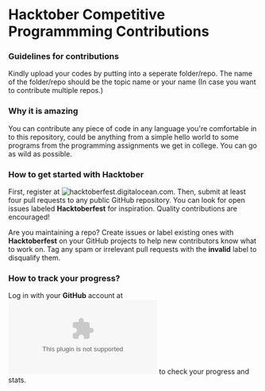 # Hacktober Competitive Programmming Contributions

### Guidelines for contributions
Kindly upload your codes by putting into a seperate folder/repo.
The name of the folder/repo should be the topic name or your name (In case you want to contribute multiple repos.)

### Why it is amazing
You can contribute any piece of code in any language you're comfortable in to this repository, could be anything from a simple hello world to some programs from the programming assignments we get in college. You can go as wild as possible.

### How to get started with Hacktober

First, register at ![hacktoberfest.digitalocean.com](https://hacktoberfest.digitalocean.com/). Then, submit at least four pull requests to any public GitHub repository. You can look for open issues labeled **Hacktoberfest** for inspiration. Quality contributions are encouraged!

Are you maintaining a repo? Create issues or label existing ones with **Hacktoberfest** on your GitHub projects to help new contributors know what to work on. Tag any spam or irrelevant pull requests with the **invalid** label to disqualify them.


### How to track your progress?

Log in with your **GitHub** account at ![hacktoberfest.digitalocean.com](hacktoberfest.digitalocean.com) to check your progress and stats.
